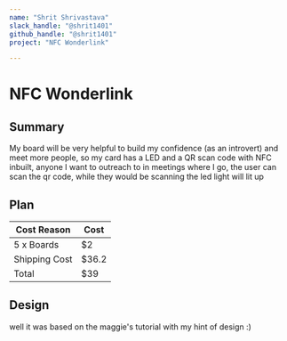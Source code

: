```yaml
---
name: "Shrit Shrivastava"
slack_handle: "@shrit1401"
github_handle: "@shrit1401"
project: "NFC Wonderlink"

---
```


# NFC Wonderlink
## Summary
My board will be very helpful to build my confidence (as an introvert) and meet more people, so my card has a LED and a QR scan code with NFC inbuilt, 
anyone I want to outreach to in meetings where I go, the user can scan the qr code, while they would be scanning the led light will lit up 


## Plan
| Cost Reason  | Cost |
| ------------- | ------------- |
| 5 x Boards  | $2   |
| Shipping Cost  | $36.2  |
| Total  | $39  |

## Design
well it was based on the maggie's tutorial with my hint of design :)
